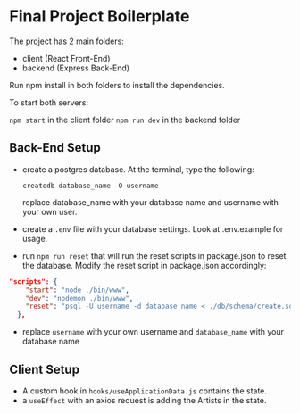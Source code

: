 # Final Project Boilerplate

The project has 2 main folders:

 - client (React Front-End)
 - backend (Express Back-End)

 Run npm install in both folders to install the dependencies.

 To start both servers:

 `npm start` in the client folder
 `npm run dev` in the backend folder

 ## Back-End Setup

- create a postgres database. At the terminal, type the following:

  `createdb database_name -O username`

  replace database_name with your database name and username with your own user.

- create a `.env` file with your database settings. Look at .env.example for usage.

- run `npm run reset` that will run the reset scripts in package.json to reset the database. Modify the reset script in package.json accordingly:

```json
"scripts": {
    "start": "node ./bin/www",
    "dev": "nodemon ./bin/www",
    "reset": "psql -U username -d database_name < ./db/schema/create.sql && psql -U username -d database_name < ./db/schema/seed.sql"
  },
```
- replace `username` with your own username and `database_name` with your database name

## Client Setup

- A custom hook in `hooks/useApplicationData.js` contains the state.
- a `useEffect` with an axios request is adding the Artists in the state.  


